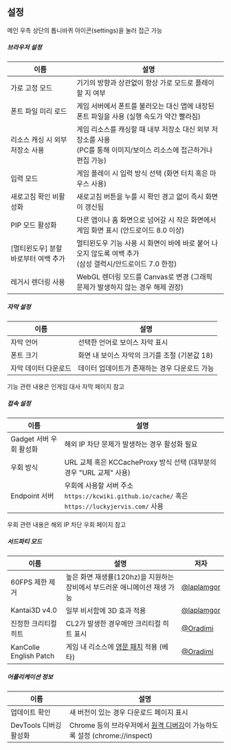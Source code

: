 <link rel="stylesheet" href="https://fonts.googleapis.com/css2?family=Material+Symbols+Outlined:opsz,wght,FILL,GRAD@20,400,0,0&icon_names=settings" />

## 설정 

메인 우측 상단의 톱니바퀴 아이콘(<span class="material-symbols-outlined inline-icon">settings</span>)을 눌러 접근 가능

##### 브라우저 설정

| 이름 | 설명 | 
| --- | -- |
| 가로 고정 모드 | 기기의 방향과 상관없이 항상 가로 모드로 플레이할 지 여부 |
| 폰트 파일 미리 로드 | 게임 서버에서 폰트를 불러오는 대신 앱에 내장된 폰트 파일을 사용 (실행 속도가 약간 빨라짐) |
| 리소스 캐싱 시 외부 저장소 사용 | 게임 리소스를 캐싱할 때 내부 저장소 대신 외부 저장소를 사용<br/>(PC를 통해 이미지/보이스 리소스에 접근하거나 편집 가능) |
| 입력 모드 | 게임 플레이 시 입력 방식 선택 (화면 터치 혹은 마우스 사용) |
| 새로고침 확인 비활성화 | 새로고침 버튼을 누를 시 확인 경고 없이 즉시 화면이 갱신됨 |
| PIP 모드 활성화 | 다른 앱이나 홈 화면으로 넘어갈 시 작은 화면에서 게임 화면 표시 (안드로이드 8.0 이상) |
| [멀티윈도우] 분할 바로부터 여백 추가 | 멀티윈도우 기능 사용 시 화면이 바에 바로 붙어 나오지 않도록 여백 추가<br/>(삼성 갤럭시/안드로이드 7.0 한정) |
| 레거시 렌더링 사용 | WebGL 렌더링 모드를 Canvas로 변경 (그래픽 문제가 발생하지 않는 경우 해제 권장) | 

##### 자막 설정

| 이름 | 설명 | 
| --- | --- |
| 자막 언어 | 선택한 언어로 보이스 자막 표시 |
| 폰트 크기 | 화면 내 보이스 자막의 크기를 조절 (기본값 18) |
| 자막 데이터 다운로드 | 데이터 업데이트가 존재하는 경우 다운로드 가능 |

기능 관련 내용은 <span class="link" data-move="voiceline">인게임 대사 자막</span> 페이지 참고

##### 접속 설정

| 이름 | 설명 | 
| --- | --- |
| Gadget 서버 우회 활성화 | 해외 IP 차단 문제가 발생하는 경우 활성화 필요 |
| 우회 방식 | URL 교체 혹은 KCCacheProxy 방식 선택 (대부분의 경우 "URL 교체" 사용) |
| Endpoint 서버 | 우회에 사용할 서버 주소<br/>`https://kcwiki.github.io/cache/` 혹은 `https://luckyjervis.com/` 사용 |

우회 관련 내용은 <span class="link" data-move="gadgetbypass">해외 IP 차단 우회</span> 페이지 참고

##### 서드파티 모드

| 이름 | 설명 | 저자 |
| --- | --- | --- |
| 60FPS 제한 제거 | 높은 화면 재생률(120hz)을 지원하는 장비에서 부드러운 애니메이션 재생 가능 | [@laplamgor](https://x.com/laplamgor) |
| Kantai3D v4.0 | 일부 비서함에 3D 효과 적용 | [@laplamgor](https://x.com/laplamgor) |
| 진정한 크리티컬 히트 | CL2가 발생한 경우에만 크리티컬 히트 표시 | [@Oradimi](https://x.com/oradimi) |
| KanColle English Patch | 게임 내 리소스에 [영문 패치](https://github.com/Oradimi/KanColle-English-Patch-KCCP) 적용 (베타) | [@Oradimi](https://x.com/oradimi) |

##### 어플리케이션 정보

| 이름 | 설명 | 
| --- | --- |
| 업데이트 확인 | 새 버전이 있는 경우 다운로드 페이지 표시 | 
| DevTools 디버깅 활성화 | Chrome 등의 브라우저에서 [원격 디버깅](https://developer.chrome.com/docs/devtools/remote-debugging?hl=ko)이 가능하도록 설정 (chrome://inspect) |